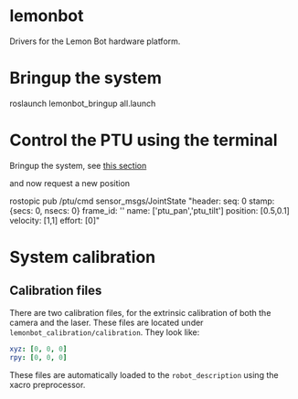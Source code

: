 # lemonbot
Drivers for the Lemon Bot hardware platform.

# Bringup the system

roslaunch lemonbot_bringup all.launch

# Control the PTU using the terminal

Bringup the system, see [this section](#bringup-the-system)

and now request a new position

rostopic pub /ptu/cmd sensor_msgs/JointState "header:
seq: 0
stamp: {secs: 0, nsecs: 0}
frame_id: ''
name: ['ptu_pan','ptu_tilt']
position: [0.5,0.1]
velocity: [1,1]
effort: [0]"

# System calibration

## Calibration files

There are two calibration files, for the extrinsic calibration of both the camera and the laser. These files are located under `lemonbot_calibration/calibration`. They look like:

```yaml
xyz: [0, 0, 0]
rpy: [0, 0, 0]
```

These files are automatically loaded to the `robot_description` using the xacro preprocessor.
